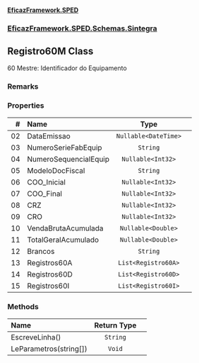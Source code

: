#### [EficazFramework.SPED](EficazFrameworkSPED.md 'EficazFramework SPED')
### [EficazFramework.SPED.Schemas.Sintegra](EficazFramework.SPED.Schemas.Sintegra.md 'EficazFramework.SPED.Schemas.Sintegra')

## Registro60M Class

60 Mestre: Identificador do Equipamento

### Remarks
### Properties

| # | Name | Type | |
| ---: | :--- | :---: | :--- |
| 02 | DataEmissao | `Nullable<DateTime>` |  |
| 03 | NumeroSerieFabEquip | `String` |  |
| 04 | NumeroSequencialEquip | `Nullable<Int32>` |  |
| 05 | ModeloDocFiscal | `String` |  |
| 06 | COO_Inicial | `Nullable<Int32>` |  |
| 07 | COO_Final | `Nullable<Int32>` |  |
| 08 | CRZ | `Nullable<Int32>` |  |
| 09 | CRO | `Nullable<Int32>` |  |
| 10 | VendaBrutaAcumulada | `Nullable<Double>` |  |
| 11 | TotalGeralAcumulado | `Nullable<Double>` |  |
| 12 | Brancos | `String` |  |
| 13 | Registros60A | `List<Registro60A>` |  |
| 14 | Registros60D | `List<Registro60D>` |  |
| 15 | Registros60I | `List<Registro60I>` |  |
### Methods

| Name | Return Type | |
| :--- | :---: | :--- |
| EscreveLinha() | `String` |  |
| LeParametros(string[]) | `Void` |  |
